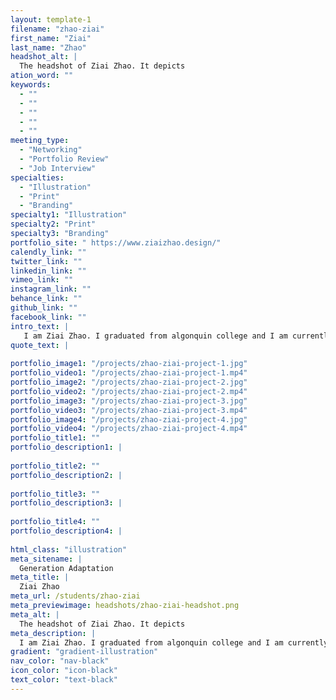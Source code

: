 ```yaml
---
layout: template-1
filename: "zhao-ziai" 
first_name: "Ziai"
last_name: "Zhao"
headshot_alt: |
  The headshot of Ziai Zhao. It depicts
ation_word: ""
keywords:
  - ""
  - ""
  - ""
  - ""
  - ""
meeting_type:
  - "Networking"
  - "Portfolio Review"
  - "Job Interview"
specialties:
  - "Illustration"
  - "Print"
  - "Branding"
specialty1: "Illustration"
specialty2: "Print"
specialty3: "Branding"
portfolio_site: " https://www.ziaizhao.design/"
calendly_link: ""
twitter_link: ""
linkedin_link: ""
vimeo_link: ""
instagram_link: ""
behance_link: ""
github_link: ""
facebook_link: ""
intro_text: |
   I am Ziai Zhao. I graduated from algonquin college and I am currently a freelance designer.
quote_text: |
  
portfolio_image1: "/projects/zhao-ziai-project-1.jpg"
portfolio_video1: "/projects/zhao-ziai-project-1.mp4"
portfolio_image2: "/projects/zhao-ziai-project-2.jpg"
portfolio_video2: "/projects/zhao-ziai-project-2.mp4"
portfolio_image3: "/projects/zhao-ziai-project-3.jpg"
portfolio_video3: "/projects/zhao-ziai-project-3.mp4"
portfolio_image4: "/projects/zhao-ziai-project-4.jpg"
portfolio_video4: "/projects/zhao-ziai-project-4.mp4"
portfolio_title1: ""
portfolio_description1: |
  
portfolio_title2: ""
portfolio_description2: |
   
portfolio_title3: ""
portfolio_description3: |
  
portfolio_title4: ""
portfolio_description4: |
  
html_class: "illustration"
meta_sitename: |
  Generation Adaptation
meta_title: |
  Ziai Zhao
meta_url: /students/zhao-ziai
meta_previewimage: headshots/zhao-ziai-headshot.png
meta_alt: |
  The headshot of Ziai Zhao. It depicts
meta_description: |
  I am Ziai Zhao. I graduated from algonquin college and I am currently a freelance designer.
gradient: "gradient-illustration"
nav_color: "nav-black"
icon_color: "icon-black"
text_color: "text-black"
---
```


